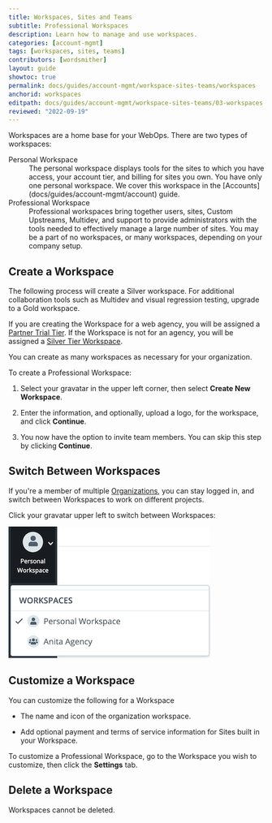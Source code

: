 ```yaml
---
title: Workspaces, Sites and Teams
subtitle: Professional Workspaces
description: Learn how to manage and use workspaces.
categories: [account-mgmt]
tags: [workspaces, sites, teams]
contributors: [wordsmither]
layout: guide
showtoc: true
permalink: docs/guides/account-mgmt/workspace-sites-teams/workspaces
anchorid: workspaces
editpath: docs/guides/account-mgmt/workspace-sites-teams/03-workspaces.md
reviewed: "2022-09-19"
---
```


Workspaces are a home base for your WebOps.  There are two types of workspaces:

<dl>
    <dt>Personal Workspace</dt>
    <dd>The personal workspace displays tools for the sites to which you have access, your account tier, and billing for sites you own.  You have only one personal workspace.  We cover this workspace in the [Accounts](docs/guides/account-mgmt/account) guide.</dd>
    <dt>Professional Workspace</dt>
    <dd>Professional workspaces bring together users, sites, Custom Upstreams, Multidev, and support to provide administrators with the tools needed to effectively manage a large number of sites. You may be a part of no workspaces, or many workspaces, depending on your company setup.</dd>
</dl>

## Create a Workspace

The following process will create a Silver workspace. For additional collaboration tools such as Multidev and visual regression testing, upgrade to a Gold workspace.

If you are creating the Workspace for a web agency, you will be assigned a [Partner Trial Tier](https://pantheon.io/plans/partner-program). If the Workspace is not for an agency, you will be assigned a [Silver Tier Workspace](https://pantheon.io/plans/pricing).

You can create as many workspaces as necessary for your organization. 

To create a Professional Workspace:

1. Select your gravatar in the upper left corner, then select **Create New Workspace**.

1. Enter the information, and optionally, upload a logo, for the workspace, and click **Continue**.

1. You now have the option to invite team members.  You can skip this step by clicking **Continue**.


## Switch Between Workspaces

If you're a member of multiple [Organizations](/organizations), you can stay logged in, and switch between Workspaces to work on different projects.

Click your gravatar upper left to switch between Workspaces:

![Workspace switcher shows a personal and Agency workspace](../../../../images/dashboard/new-dashboard/workspaces-selector.png)

## Customize a Workspace

You can customize the following for a Workspace

- The name and icon of the organization workspace.
  
- Add optional payment and terms of service information for Sites built in your Workspace.

To customize a Professional Workspace, go to the Workspace you wish to customize, then click the **Settings** tab.

## Delete a Workspace

Workspaces cannot be deleted.

